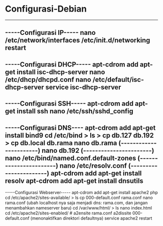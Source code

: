 # Configurasi-Debian
---------------------

-----Configurasi IP-----
  nano /etc/network/interfaces
    /etc/init.d/networking restart
---------------------------------------------------------

-----Configurasi DHCP-----
  apt-cdrom add
    apt-get install isc-dhcp-server
      nano /etc/dhcp/dhcpd.conf
        nano /etc/default/isc-dhcp-server
          service isc-dhcp-server
---------------------------------------------------------

-----Configurasi SSH-----
  apt-cdrom add
    apt-get install ssh
      nano /etc/ssh/sshd_config
---------------------------------------------------------

-----Configurasi DNS----
  apt-cdrom add
    apt-get install bind9
      cd /etc/bind
        > ls
          > cp db.127 db.192
            > cp db.local db.rama
              nano db.rama (-----------------------)
                nano db.192 (-----------------------)
                  nano /etc/bind/named.conf.default-zones (-----------------------)
                    nano /etc/resolv.conf (-----------------------)
                      apt-cdrom add
                        apt-get install resolv
                          apt-cdrom add
                            apt-get install dnsutils
---------------------------------------------------------

-----Configurasi Webserver-----
  apt-cdrom add
    apt-get install apache2 php
      cd /etc/apache2/sites-available/
        > ls
          cp 000-default.conf rama.conf
            nano rama.conf (ubah localhost nya saja menjadi dns: rama.com, dan jangan menambahkan nameserver baru)
              cd /var/www/html/
                > ls
                  nano index.html
                    cd /etc/apache2/sites-enabled/
                      # a2ensite rama.conf
                        a2dissite 000-default.conf (menonaktifkan direktori defaultnya)
                          service apache2 restart










